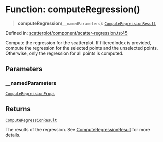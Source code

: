 # Function: computeRegression()

> **computeRegression**(`__namedParameters`): [`ComputeRegressionResult`](../type-aliases/ComputeRegressionResult.md)

Defined in: [scatterplot/component/scatter-regression.ts:45](https://github.com/GeoDaCenter/openassistant/blob/1a6f158a9bc0914d446c35a467a546a572748a5e/packages/echarts/src/scatterplot/component/scatter-regression.ts#L45)

Compute the regression for the scatterplot. If filteredIndex is provided, compute the regression for the selected points and the unselected points.
Otherwise, only the regression for all points is computed.

## Parameters

### \_\_namedParameters

[`ComputeRegressionProps`](../type-aliases/ComputeRegressionProps.md)

## Returns

[`ComputeRegressionResult`](../type-aliases/ComputeRegressionResult.md)

The results of the regression. See [ComputeRegressionResult](../type-aliases/ComputeRegressionResult.md) for more details.
